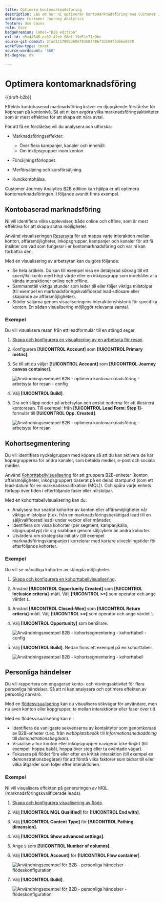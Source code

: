 ```yaml
---
title: Optimera kontomarknadsföring
description: Läs om hur ni optimerar kontomarknadsföring med Customer Journey Analytics B2B edition.
solution: Customer Journey Analytics
feature: Use Cases
role: User
badgePremium: label="B2B edition"
exl-id: d5e44546-ea82-42eb-98df-19d51c71e9be
source-git-commit: 2fad11178853e08783b8f48671b504f50b6e0770
workflow-type: tm+mt
source-wordcount: '668'
ht-degree: 0%

---
```


# Optimera kontomarknadsföring

{{draft-b2b}}

Effektiv kontobaserad marknadsföring kräver en djupgående förståelse för köpresan på kontonivå. Så att ni kan avgöra vilka marknadsföringsaktiviteter som är mest effektiva för att skapa ett nära avtal.

För att få en förståelse vill du analysera och utforska:

* Marknadsföringseffekter:

   * Över flera kampanjer, kanaler och innehåll.
   * Om inköpsgrupper inom konton

* Försäljningsförloppet.
* Merförsäljning och korsförsäljning.
* Kundkontohälsa.


Customer Journey Analytics B2B edition kan hjälpa er att optimera kontomarknadsföringen. I följande avsnitt finns exempel.


## Kontobaserad marknadsföring

Ni vill identifiera vilka upplevelser, både online och offline, som är mest effektiva för att skapa slutna möjligheter.

Använd visualiseringen [Resursyta](/help/analysis-workspace/visualizations/journey-canvas/journey-canvas.md) för att mappa varje interaktion mellan konton, affärsmöjligheter, inköpsgrupper, kampanjer och kanaler för att få insikter om vad som fungerar i er kontomarknadsföring och var ni kan förbättra den.

Med en visualisering av arbetsytan kan du göra följande:

* Se hela artikeln. Du kan till exempel visa en detaljerad sökväg till ett *specifikt*-konto med högt värde eller en inköpsgrupp som innehåller alla kända interaktioner online och offline.
* Sammanställ viktiga stunder som leder till eller följer viktiga milstolpar (till exempel en marknadsföringskvalificerad lead-utlösare eller skapande av affärsmöjligheter).
* Stöder säljarna genom visualiseringens interaktionshistorik för specifika konton. En sådan visualisering möjliggör relevanta samtal.

### Exempel

Du vill visualisera resan från ett leadformulär till en stängd seger.

1. [Skapa och konfigurera en visualisering av en arbetsyta för resan](/help/analysis-workspace/visualizations/journey-canvas/configure-journey-canvas.md).
1. Konfigurera **[!UICONTROL Account]** som **[!UICONTROL Primary metric]**.
1. Se till att du väljer **[!UICONTROL Account]** som **[!UICONTROL Journey canvas container]**.

   ![Användningsexempel B2B - optimera kontomarknadsföring - arbetsyta för resan - config](assets/b2b-uc-optimize-marketing-journey-canvas-config.png)

1. Välj **[!UICONTROL Build]**.
1. Dra och släpp noder på arbetsytan och anslut noderna för att illustrera kontoresan. Till exempel: från **[!UICONTROL Lead Form: Step 1]**-formulär till **[!UICONTROL Opp. Created]**.

   ![Användningsexempel B2B - optimera kontomarknadsföring - arbetsyta för resan](assets/b2b-uc-optimize-marketing-journey-canvas.png)


## Kohortsegmentering

Du vill identifiera nyckelgruppen med köpare så att du kan aktivera de här köpargrupperna för andra kanaler, som betalda medier, e-post och sociala medier.

Använd [Kohorttabellvisualisering](/help/analysis-workspace/visualizations/cohort-table/cohort-analysis.md) för att gruppera B2B-enheter (konton, affärsmöjligheter, inköpsgrupper) baserat på en delad startpunkt (som ett lead-datum för en marknadskvalifikation (MQL)). Och spåra varje enhets förlopp över tiden i efterföljande faser eller milstolpar.

Med en kohorttabellvisualisering kan du:

* Analysera hur snabbt kohorter av konton eller affärsmöjligheter når viktiga milstolpar (t.ex. från en marknadsföringsberättigad lead till en säljkvalificerad lead) under veckor eller månader.
* Identifiera om vissa kohorter (per segment, kampanjkälla, köpgruppstyp) rör sig snabbare genom säljcykeln än andra kohorter.
* Utvärdera om strategiska initiativ (till exempel marknadsföringskampanjer) korrelerar med kortare utvecklingstider för efterföljande kohorter.

### Exempel

Du vill se månatliga kohorter av stängda möjligheter.

1. [Skapa och konfigurera en kohorttabellvisualisering](/help/analysis-workspace/visualizations/cohort-table/t-cohort.md).
1. Använd **[!UICONTROL Opportunity Created]** som **[!UICONTROL Inclusion criteria]**-mått. Välj **[!UICONTROL >=]** som operator och ange värdet `1`.
1. Använd **[!UICONTROL Closed-Won]** som **[!UICONTROL Return criteria]**-mått. Välj **[!UICONTROL >=]** som operator och ange värdet `1`.
1. Välj **[!UICONTROL Opportunity]** som behållare.

   ![Användningsexempel B2B - kohortsegmentering - kohorttabell - config](assets/b2b-uc-optimize-marketing-cohort-table-config.png)

1. Välj **[!UICONTROL Build]**. Nedan finns ett exempel på en kohorttabell.

   ![Användningsexempel B2B - kohortsegmentering - kohorttabell](assets/b2b-uc-optimize-marketing-cohort-table.png)


## Personliga händelser

Du vill rapportera om engagerad konto- och visningsaktivitet för flera personliga händelser. Så att ni kan analysera och optimera effekten av personlig närvaro.

Med en [flödesvisualisering](/help/analysis-workspace/visualizations/c-flow/flow.md) kan du visualisera sökvägar för användare, men nu även konton eller köpgrupper, ta mellan interaktioner eller faser över tid.

Med en flödesvisualisering kan ni:

* Identifiera de vanligaste sekvenserna av kontaktytor som genomkorsas av B2B-enheter (t.ex. från *webbplatsbesök* till *Informationsnedladdning* till *demonstrationsbegäran*).
* Visualisera hur konton eller inköpsgrupper navigerar icke-linjärt (till exempel: hoppa bakåt, hoppa över steg eller ta oväntade vägar).
* Fokusera på flödet före eller efter en kritisk interaktion (till exempel en demonstrationsbegäran) för att förstå vilka faktorer som bidrar till eller vilka åtgärder som följer efter interaktionen.

### Exempel

Ni vill visualisera effekten på genereringen av MQL (marknadsföringskvalificerade leads).

1. [Skapa och konfigurera visualisering av flöde](/help/analysis-workspace/visualizations/c-flow/create-flow.md).
1. Välj **[!UICONTROL MQL Qualified]** för **[!UICONTROL End with]**.
1. Välj **[!UICONTROL Content Type]** för **[!UICONTROL Pathing dimension]**.
1. Välj **[!UICONTROL Show advanced settings]**.
1. Ange `5` som **[!UICONTROL Number of columns]**.
1. Välj **[!UICONTROL Account]** för **[!UICONTROL Flow container]**.

   ![Användningsexempel för B2B - personliga händelser - flödeskonfiguration](assets/b2b-uc-optimize-marketing-flow-config.png)

1. Välj **[!UICONTROL Build]**.

   ![Användningsexempel för B2B - personliga händelser - flödeskonfiguration](assets/b2b-uc-optimize-marketing-flow.png)

